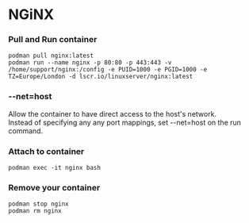 # NGiNX
### Pull and Run container
```
podman pull nginx:latest
podman run --name nginx -p 80:80 -p 443:443 -v /home/support/nginx:/config -e PUID=1000 -e PGID=1000 -e TZ=Europe/London -d lscr.io/linuxserver/nginx:latest
```

### --net=host
Allow the container to have direct access to the host's network.  
Instead of specifying any any port mappings, set --net=host on the run command.  

### Attach to container
```
podman exec -it nginx bash
```

### Remove your container
```
podman stop nginx
podman rm nginx
```